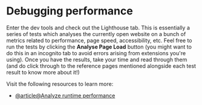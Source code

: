 # Debugging performance

Enter the dev tools and check out the Lighthouse tab. This is essentially a series of tests which analyses the currently open website on a bunch of metrics related to performance, page speed, accessibility, etc. Feel free to run the tests by clicking the **Analyse Page Load** button (you might want to do this in an incognito tab to avoid errors arising from extensions you're using). Once you have the results, take your time and read through them (and do click through to the reference pages mentioned alongside each test result to know more about it!)

Visit the following resources to learn more:

- [@article@Analyze runtime performance](https://developer.chrome.com/docs/devtools/performance)
